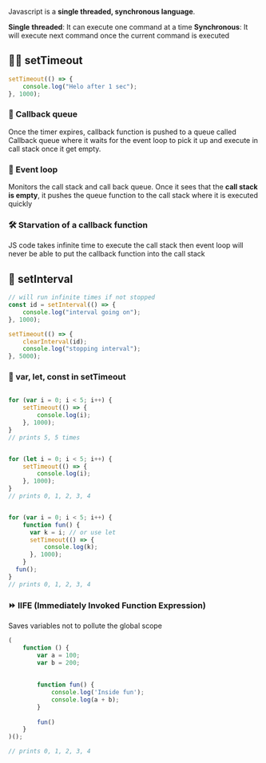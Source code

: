 Javascript is a **single threaded, synchronous language**.

**Single** **threaded**: It can execute one command at a time
**Synchronous**: It will execute next command once the current command is executed

## 👩‍🚀 setTimeout

```js
setTimeout(() => {
    console.log("Helo after 1 sec");
}, 1000);
```

### 🤙 Callback queue

Once the timer expires, callback function is pushed to a queue called Callback queue where it waits for the event loop to pick it up and execute in call stack once it get empty.

### 📵 Event loop

Monitors the call stack and call back queue. Once it sees that the **call stack is empty**, it pushes the queue function to the call stack where it is executed quickly

### 🛠️ Starvation of a callback function

JS code takes infinite time to execute the call stack then event loop will never be able to put the callback function into the call stack

## 🐬 setInterval

```js
// will run infinite times if not stopped
const id = setInterval(() => {
    console.log("interval going on");
}, 1000);

setTimeout(() => {
    clearInterval(id);
    console.log("stopping interval");
}, 5000);
```

### 💍 var, let, const in setTimeout

```js

for (var i = 0; i < 5; i++) {
    setTimeout(() => {
        console.log(i);
    }, 1000);    
}
// prints 5, 5 times


for (let i = 0; i < 5; i++) {
    setTimeout(() => {
        console.log(i);
    }, 1000);    
}
// prints 0, 1, 2, 3, 4


for (var i = 0; i < 5; i++) {
    function fun() {
      var k = i; // or use let
      setTimeout(() => {
          console.log(k);
      }, 1000);
    }
  fun();
}
// prints 0, 1, 2, 3, 4
```

### ⏩ IIFE (Immediately Invoked Function Expression)

Saves variables not to pollute the global scope

```js
(
    function () {
        var a = 100;
        var b = 200;
    
    
        function fun() {
            console.log('Inside fun');
            console.log(a + b);
        }
    
        fun()
    }
)();

// prints 0, 1, 2, 3, 4
```